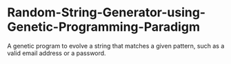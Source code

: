 # Random-String-Generator-using-Genetic-Programming-Paradigm
A genetic program to evolve a string that matches a given pattern, such as a valid email address or a password.
